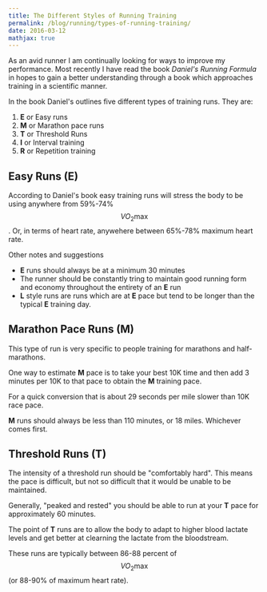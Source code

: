 ```yaml
---
title: The Different Styles of Running Training
permalink: /blog/running/types-of-running-training/
date: 2016-03-12
mathjax: true
---
```


As an avid runner I am continually looking for ways to improve my performance. Most recently I have read the book _Daniel's Running Formula_ in hopes to gain a better understanding through a book which approaches training in a scientific manner.

In the book Daniel's outlines five different types of training runs. They are:

1. **E** or Easy runs
2. **M** or Marathon pace runs
3. **T** or Threshold Runs 
4. **I** or Interval training
5. **R** or Repetition training


## Easy Runs (**E**)

According to Daniel's book easy training runs will stress the body to be using anywhere from 59%-74% $$VO_2\text{max}$$. Or, in terms of heart rate, anywehere between 65%-78% maximum heart rate.

Other notes and suggestions

- **E** runs should always be at a minimum 30 minutes
- The runner should be constantly tring to maintain good running form and economy throughout the entirety of an **E** run
- **L** style runs are runs which are at **E** pace but tend to be longer than the typical **E** training day.

## Marathon Pace Runs (**M**)

This type of run is very specific to people training for marathons and half-marathons.

One way to estimate **M** pace is to take your best 10K time and then add 3 minutes per 10K to that pace to obtain the **M** training pace.


For a quick conversion that is about 29 seconds per mile slower than 10K race pace.

**M** runs should always be less than 110 minutes, or 18 miles. Whichever comes first.


## Threshold Runs (**T**)

The intensity of a threshold run should be "comfortably hard". This means the pace is difficult, but not so difficult that it would be unable to be maintained.

Generally, "peaked and rested" you should be able to run at your **T** pace for approximately 60 minutes.

The point of **T** runs are to allow the body to adapt to higher blood lactate levels and get better at clearning the lactate from the bloodstream.

These runs are typically between 86-88 percent of $$VO_2\text{max}$$ (or 88-90% of maximum heart rate).
